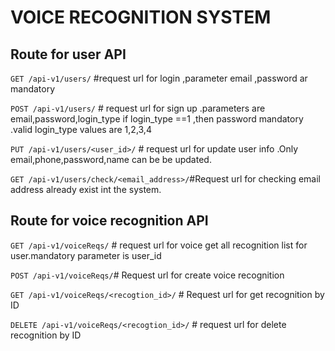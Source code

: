 # VOICE RECOGNITION SYSTEM

## Route for user API

 <code>GET /api-v1/users/</code>  #request url for login ,parameter email ,password ar mandatory
 
<code>POST /api-v1/users/</code> # request url for sign up .parameters are email,password,login_type
 if login_type ==1 ,then password mandatory .valid login_type values are 1,2,3,4
 
 <code>PUT /api-v1/users/<user_id>/</code> # request url for update  user info .Only email,phone,password,name can be 
 be updated.
 
 <code>GET /api-v1/users/check/<email_address>/</code>#Request url for checking email address already exist int the system.
  
## Route for voice recognition API
  
 <code>GET /api-v1/voiceReqs/</code> # request url for voice get all recognition list for user.mandatory parameter is user_id
  
 <code>POST /api-v1/voiceReqs/</code># Request url for create voice recognition 
 
 <code>GET /api-v1/voiceReqs/<recogtion_id>/</code> # Request url for get  recognition by ID 
 
 <code>DELETE /api-v1/voiceReqs/<recogtion_id>/</code> # request url for delete recognition by ID